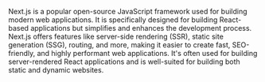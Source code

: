 Next.js is a popular open-source JavaScript framework used for building modern web applications. It is specifically designed for building React-based applications but simplifies and enhances the development process. Next.js offers features like server-side rendering (SSR), static site generation (SSG), routing, and more, making it easier to create fast, SEO-friendly, and highly performant web applications. It's often used for building server-rendered React applications and is well-suited for building both static and dynamic websites.